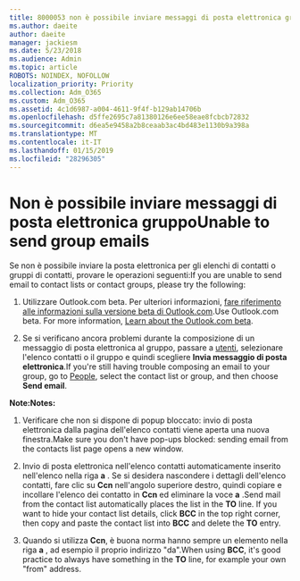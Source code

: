 ```yaml
---
title: 8000053 non è possibile inviare messaggi di posta elettronica gruppo
ms.author: daeite
author: daeite
manager: jackiesm
ms.date: 5/23/2018
ms.audience: Admin
ms.topic: article
ROBOTS: NOINDEX, NOFOLLOW
localization_priority: Priority
ms.collection: Adm_O365
ms.custom: Adm_O365
ms.assetid: 4c1d6987-a004-4611-9f4f-b129ab14706b
ms.openlocfilehash: d5ffe2695c7a81380126e6ee58eae8fcbcb72832
ms.sourcegitcommit: d6ea5e9458a2b8ceaab3ac4bd483e1130b9a398a
ms.translationtype: MT
ms.contentlocale: it-IT
ms.lasthandoff: 01/15/2019
ms.locfileid: "28296305"
---
```

# <a name="unable-to-send-group-emails"></a><span data-ttu-id="331d6-102">Non è possibile inviare messaggi di posta elettronica gruppo</span><span class="sxs-lookup"><span data-stu-id="331d6-102">Unable to send group emails</span></span>

<span data-ttu-id="331d6-103">Se non è possibile inviare la posta elettronica per gli elenchi di contatti o gruppi di contatti, provare le operazioni seguenti:</span><span class="sxs-lookup"><span data-stu-id="331d6-103">If you are unable to send email to contact lists or contact groups, please try the following:</span></span>
  
1. <span data-ttu-id="331d6-p101">Utilizzare Outlook.com beta. Per ulteriori informazioni, [fare riferimento alle informazioni sulla versione beta di Outlook.com](https://support.office.com/article/e2261c7f-d413-4084-8f22-21282f42d8cf).</span><span class="sxs-lookup"><span data-stu-id="331d6-p101">Use Outlook.com beta. For more information, [Learn about the Outlook.com beta](https://support.office.com/article/e2261c7f-d413-4084-8f22-21282f42d8cf).</span></span>
    
2. <span data-ttu-id="331d6-106">Se si verificano ancora problemi durante la composizione di un messaggio di posta elettronica al gruppo, passare a [utenti](https://outlook.live.com/people/), selezionare l'elenco contatti o il gruppo e quindi scegliere **Invia messaggio di posta elettronica**.</span><span class="sxs-lookup"><span data-stu-id="331d6-106">If you're still having trouble composing an email to your group, go to [People](https://outlook.live.com/people/), select the contact list or group, and then choose **Send email**.</span></span>
    
 <span data-ttu-id="331d6-107">**Note:**</span><span class="sxs-lookup"><span data-stu-id="331d6-107">**Notes:**</span></span>
  
1. <span data-ttu-id="331d6-108">Verificare che non si dispone di popup bloccato: invio di posta elettronica dalla pagina dell'elenco contatti viene aperta una nuova finestra.</span><span class="sxs-lookup"><span data-stu-id="331d6-108">Make sure you don't have pop-ups blocked: sending email from the contacts list page opens a new window.</span></span>
    
2. <span data-ttu-id="331d6-p102">Invio di posta elettronica nell'elenco contatti automaticamente inserito nell'elenco nella riga **a** . Se si desidera nascondere i dettagli dell'elenco contatti, fare clic su **Ccn** nell'angolo superiore destro, quindi copiare e incollare l'elenco dei contatto in **Ccn** ed eliminare la voce **a** .</span><span class="sxs-lookup"><span data-stu-id="331d6-p102">Send mail from the contact list automatically places the list in the **TO** line. If you want to hide your contact list details, click **BCC** in the top right corner, then copy and paste the contact list into **BCC** and delete the **TO** entry.</span></span> 
    
3. <span data-ttu-id="331d6-111">Quando si utilizza **Ccn**, è buona norma hanno sempre un elemento nella riga **a** , ad esempio il proprio indirizzo "da".</span><span class="sxs-lookup"><span data-stu-id="331d6-111">When using **BCC**, it's good practice to always have something in the **TO** line, for example your own "from" address.</span></span> 
    


